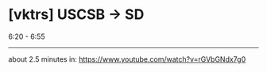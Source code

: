 # [vktrs] USCSB -> SD

6:20 - 6:55

---

about 2.5 minutes in: https://www.youtube.com/watch?v=rGVbGNdx7g0
